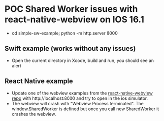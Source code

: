 # POC Shared Worker issues with react-native-webview on IOS 16.1

- cd simple-sw-example; python -m http.server 8000

## Swift example (works without any issues)

- Open the current directory in Xcode, build and run, you should see an alert

## React Native example

- Update one of the webview examples from the [react-native-webview repo](https://github.com/react-native-webview/react-native-webview) with http://localhost:8000 and try to open in the ios simulator.
- The webview will crash with "Webview Process terminated". The window.SharedWorker is defined but once you call new SharedWorker it crashes the webview.
